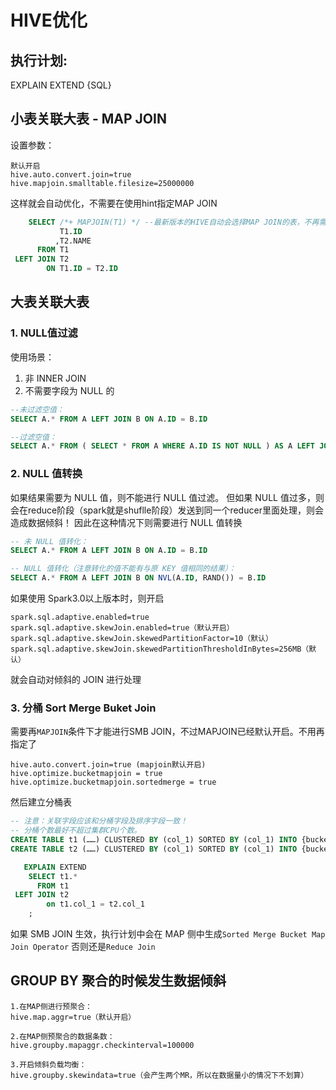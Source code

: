 # HIVE优化

## 执行计划:
EXPLAIN EXTEND {SQL}

## 小表关联大表 - MAP JOIN
设置参数：  
```
默认开启
hive.auto.convert.join=true
hive.mapjoin.smalltable.filesize=25000000
```
这样就会自动优化，不需要在使用hint指定MAP JOIN
```sql
    SELECT /*+ MAPJOIN(T1) */ --最新版本的HIVE自动会选择MAP JOIN的表，不再需要hint指定
           T1.ID
          ,T2.NAME
      FROM T1
 LEFT JOIN T2
        ON T1.ID = T2.ID
```

## 大表关联大表
### 1. NULL值过滤

使用场景：  
1. 非 INNER JOIN
2. 不需要字段为 NULL 的  

```sql
--未过滤空值：
SELECT A.* FROM A LEFT JOIN B ON A.ID = B.ID

--过滤空值：
SELECT A.* FROM ( SELECT * FROM A WHERE A.ID IS NOT NULL ) AS A LEFT JOIN B ON A.ID = B.ID
```

### 2. NULL 值转换

如果结果需要为 NULL 值，则不能进行 NULL 值过滤。
但如果 NULL 值过多，则会在reduce阶段（spark就是shuflle阶段）发送到同一个reducer里面处理，则会造成数据倾斜！
因此在这种情况下则需要进行 NULL 值转换

```sql
-- 未 NULL 值转化：
SELECT A.* FROM A LEFT JOIN B ON A.ID = B.ID

-- NULL 值转化（注意转化的值不能有与原 KEY 值相同的结果）：
SELECT A.* FROM A LEFT JOIN B ON NVL(A.ID, RAND()) = B.ID
```
  
如果使用 Spark3.0以上版本时，则开启
```
spark.sql.adaptive.enabled=true
spark.sql.adaptive.skewJoin.enabled=true（默认开启）
spark.sql.adaptive.skewJoin.skewedPartitionFactor=10（默认）
spark.sql.adaptive.skewJoin.skewedPartitionThresholdInBytes=256MB（默认）
```
就会自动对倾斜的 JOIN 进行处理

### 3. 分桶 Sort Merge Buket Join
需要再`MAPJOIN`条件下才能进行SMB JOIN，不过MAPJOIN已经默认开启。不用再指定了
```
hive.auto.convert.join=true (mapjoin默认开启)
hive.optimize.bucketmapjoin = true
hive.optimize.bucketmapjoin.sortedmerge = true
```

然后建立分桶表
```sql
-- 注意：关联字段应该和分桶字段及排序字段一致！
-- 分桶个数最好不超过集群CPU个数。
CREATE TABLE t1 (……) CLUSTERED BY (col_1) SORTED BY (col_1) INTO {buckets_Nums} BUCKETS;
CREATE TABLE t2 (……) CLUSTERED BY (col_1) SORTED BY (col_1) INTO {buckets_Nums} BUCKETS;

   EXPLAIN EXTEND
    SELECT t1.*
      FROM t1
 LEFT JOIN t2
        on t1.col_1 = t2.col_1
    ;
```

如果 SMB JOIN 生效，执行计划中会在 MAP 侧中生成`Sorted Merge Bucket Map Join Operator`
否则还是`Reduce Join`

## GROUP BY 聚合的时候发生数据倾斜
```
1.在MAP侧进行预聚合：
hive.map.aggr=true（默认开启）

2.在MAP侧预聚合的数据条数：
hive.groupby.mapaggr.checkinterval=100000

3.开启倾斜负载均衡：
hive.groupby.skewindata=true（会产生两个MR，所以在数据量小的情况下不划算）
```